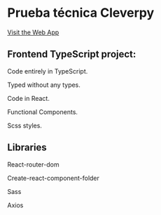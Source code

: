 # Prueba técnica Cleverpy

[Visit the Web App](https://hungry-heyrovsky-6c778e.netlify.app/)

## Frontend TypeScript project:

Code entirely in TypeScript.

Typed without any types.

Code in React.

Functional Components.

Scss styles.

## Libraries

React-router-dom

Create-react-component-folder

Sass

Axios
